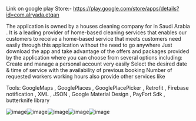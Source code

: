 Link on google play Store:- https://play.google.com/store/apps/details?id=com.alryada.etqan

The application is owned by a houses cleaning company for in Saudi Arabia . It is a leading provider of home-based cleaning services that enables our customers to receive a home-based service that meets customers need easily through this application without the need to go anywhere Just download the app and take advantage of the offers and packages provided by the application where you can choose from several options including: Create and manage a personal account very easily Select the desired date & time of service with the availability of previous booking Number of requested workers working hours also provide other services like

Tools: GoogleMaps , GooglePlaces , GooglePlacePicker , Retrofit , Firebase notification , XML , JSON , Google Material Design , PayFort Sdk , butterknife library

![image](https://github.com/youssefseddik/AndroidProjects/blob/master/ItqanApp/1.jpeg)![image](https://github.com/youssefseddik/AndroidProjects/blob/master/ItqanApp/2.jpeg)![image](https://github.com/youssefseddik/AndroidProjects/blob/master/ItqanApp/3.jpeg)![image](https://github.com/youssefseddik/AndroidProjects/blob/master/ItqanApp/4.jpeg)![image](https://github.com/youssefseddik/AndroidProjects/blob/master/ItqanApp/5.jpeg)

